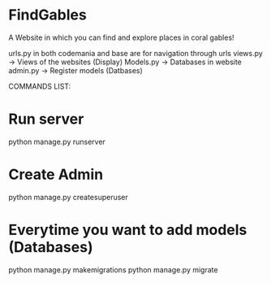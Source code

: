 # FindGables
A Website in which you can find and explore places in coral gables!

urls.py in both codemania and base are for navigation through urls
views.py -> Views of the websites (Display)
Models.py -> Databases in website
admin.py -> Register models (Datbases)

COMMANDS LIST:

# Run server
python manage.py runserver

# Create Admin
python manage.py createsuperuser

# Everytime you want to add models (Databases)
python manage.py makemigrations
python manage.py migrate
